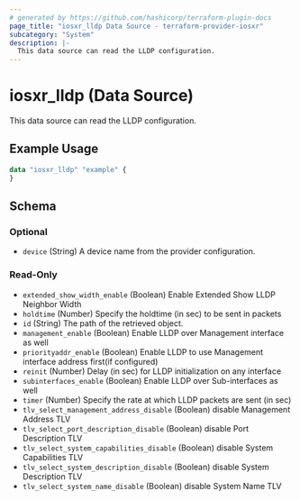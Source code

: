 ```yaml
---
# generated by https://github.com/hashicorp/terraform-plugin-docs
page_title: "iosxr_lldp Data Source - terraform-provider-iosxr"
subcategory: "System"
description: |-
  This data source can read the LLDP configuration.
---
```


# iosxr_lldp (Data Source)

This data source can read the LLDP configuration.

## Example Usage

```terraform
data "iosxr_lldp" "example" {
}
```

<!-- schema generated by tfplugindocs -->
## Schema

### Optional

- `device` (String) A device name from the provider configuration.

### Read-Only

- `extended_show_width_enable` (Boolean) Enable Extended Show LLDP Neighbor Width
- `holdtime` (Number) Specify the holdtime (in sec) to be sent in packets
- `id` (String) The path of the retrieved object.
- `management_enable` (Boolean) Enable LLDP over Management interface as well
- `priorityaddr_enable` (Boolean) Enable LLDP to use Management interface address first(if configured)
- `reinit` (Number) Delay (in sec) for LLDP initialization on any interface
- `subinterfaces_enable` (Boolean) Enable LLDP over Sub-interfaces as well
- `timer` (Number) Specify the rate at which LLDP packets are sent (in sec)
- `tlv_select_management_address_disable` (Boolean) disable Management Address TLV
- `tlv_select_port_description_disable` (Boolean) disable Port Description TLV
- `tlv_select_system_capabilities_disable` (Boolean) disable System Capabilities TLV
- `tlv_select_system_description_disable` (Boolean) disable System Description TLV
- `tlv_select_system_name_disable` (Boolean) disable System Name TLV
